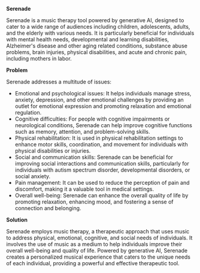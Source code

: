 **Serenade**

Serenade is a music therapy tool powered by generative AI, designed to cater to a wide range of audiences including children, adolescents, adults, and the elderly with various needs. It is particularly beneficial for individuals with mental health needs, developmental and learning disabilities, Alzheimer's disease and other aging related conditions, substance abuse problems, brain injuries, physical disabilities, and acute and chronic pain, including mothers in labor.

**Problem**

Serenade addresses a multitude of issues:

- Emotional and psychological issues: It helps individuals manage stress, anxiety, depression, and other emotional challenges by providing an outlet for emotional expression and promoting relaxation and emotional regulation.
- Cognitive difficulties: For people with cognitive impairments or neurological conditions, Serenade can help improve cognitive functions such as memory, attention, and problem-solving skills.
- Physical rehabilitation: It is used in physical rehabilitation settings to enhance motor skills, coordination, and movement for individuals with physical disabilities or injuries.
- Social and communication skills: Serenade can be beneficial for improving social interactions and communication skills, particularly for individuals with autism spectrum disorder, developmental disorders, or social anxiety.
- Pain management: It can be used to reduce the perception of pain and discomfort, making it a valuable tool in medical settings.
- Overall well-being: Serenade can enhance the overall quality of life by promoting relaxation, enhancing mood, and fostering a sense of connection and belonging.

**Solution**

Serenade employs music therapy, a therapeutic approach that uses music to address physical, emotional, cognitive, and social needs of individuals. It involves the use of music as a medium to help individuals improve their overall well-being and quality of life. Powered by generative AI, Serenade creates a personalized musical experience that caters to the unique needs of each individual, providing a powerful and effective therapeutic tool.

